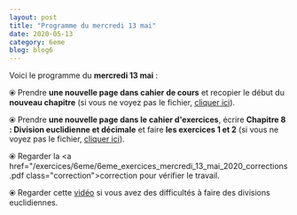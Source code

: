 ```yaml
---
layout: post
title: "Programme du mercredi 13 mai"
date: 2020-05-13
category: 6eme
blog: blog6
---
```


Voici le programme du <b>mercredi 13 mai</b> :

⦿ Prendre <strong>une nouvelle page dans cahier de cours</strong> et recopier le début du <strong>nouveau chapitre</strong> (si vous ne voyez pas le fichier, <a href="/cours/6eme/6eme_chapitre_8_division.pdf">cliquer ici</a>).

<object data="/cours/6eme/6eme_chapitre_8_division.pdf" width="100%" height="500" type='application/pdf'></object>

⦿ Prendre <strong>une nouvelle page dans le cahier d'exercices</strong>, écrire <strong>Chapitre 8 : Division euclidienne et décimale</strong> et faire <strong>les exercices 1 et 2</strong> (si vous ne voyez pas le fichier, <a href="/exercices/6eme/6eme_exercices_mercredi_13_mai_2020_v2.pdf">cliquer ici</a>).

<object data="/exercices/6eme/6eme_exercices_mercredi_13_mai_2020_v2.pdf" width="100%" height="500" type='application/pdf'></object>

⦿ Regarder la <a href="/exercices/6eme/6eme_exercices_mercredi_13_mai_2020_corrections.pdf class="correction">correction</a> pour vérifier le travail.
 
⦿ Regarder cette <a class="video" href="https://youtu.be/2Ocfhucc58g">vidéo</a> si vous avez des difficultés à faire des divisions euclidiennes.

